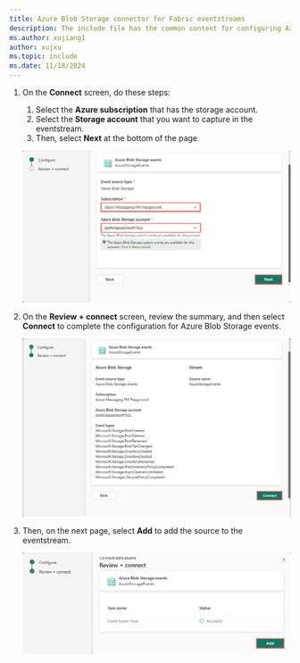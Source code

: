 ```yaml
---
title: Azure Blob Storage connector for Fabric eventstreams
description: The include file has the common content for configuring Azure Blob Storage connector for Fabric eventstreams and Real-Time hub. 
ms.author: xujiang1
author: xujxu 
ms.topic: include
ms.date: 11/18/2024
---
```


1. On the **Connect** screen, do these steps:
    1. Select the **Azure subscription** that has the storage account.
    1. Select the **Storage account** that you want to capture in the eventstream.
    1. Then, select **Next** at the bottom of the page.

   ![A screenshot of the Connect screen.](media/azure-blob-storage-source-connector/connect.png)
1. On the **Review + connect** screen, review the summary, and then select **Connect** to complete the configuration for Azure Blob Storage events.

   ![A screenshot of the Review + connect screen.](media/azure-blob-storage-source-connector/connect-source.png)
1. Then, on the next page, select **Add** to add the source to the eventstream. 

    ![A screenshot of the Add screen.](media/azure-blob-storage-source-connector/add.png)

    
